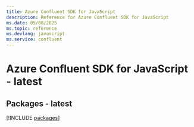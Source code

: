 ```yaml
---
title: Azure Confluent SDK for JavaScript
description: Reference for Azure Confluent SDK for JavaScript
ms.date: 05/08/2025
ms.topic: reference
ms.devlang: javascript
ms.service: confluent
---
```

# Azure Confluent SDK for JavaScript - latest
## Packages - latest
[!INCLUDE [packages](confluent-index.md)]